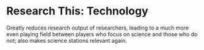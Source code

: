 # Research This: Technology
Greatly reduces research output of researchers, leading to a much more even playing field between players who focus on science and those who do not; also makes science stations relevant again.